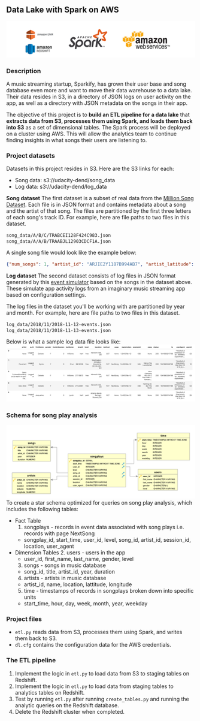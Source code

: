 ## Data Lake with Spark on AWS
![banner_image](image/banner.png)

### Description
A music streaming startup, Sparkify, has grown their user base and song database even more and want to move their data warehouse to a data lake. Their data resides in S3, in a directory of JSON logs on user activity on the app, as well as a directory with JSON metadata on the songs in their app.

The objective of this project is to **build an ETL pipeline for a data lake** that **extracts data from S3, processes them using Spark, and loads them back into S3** as a set of dimensional tables. The Spark process will be deployed on a cluster using AWS. This will allow the analytics team to continue finding insights in what songs their users are listening to.

### Project datasets
Datasets in this project resides in S3. Here are the S3 links for each:
- Song data: s3://udacity-dend/song_data
- Log data: s3://udacity-dend/log_data

**Song dataset**
The first dataset is a subset of real data from the [Million Song Dataset](http://millionsongdataset.com/). Each file is in JSON format and contains metadata about a song and the artist of that song. The files are partitioned by the first three letters of each song's track ID. For example, here are file paths to two files in this dataset.
```
song_data/A/B/C/TRABCEI128F424C983.json
song_data/A/A/B/TRAABJL12903CDCF1A.json
```
A single song file would look like the example below:
```json
{"num_songs": 1, "artist_id": "ARJIE2Y1187B994AB7", "artist_latitude": null, "artist_longitude": null, "artist_location": "", "artist_name": "Line Renaud", "song_id": "SOUPIRU12A6D4FA1E1", "title": "Der Kleine Dompfaff", "duration": 152.92036, "year": 0}
```

**Log dataset**
The second dataset consists of log files in JSON format generated by this [event simulator](https://github.com/Interana/eventsim) based on the songs in the dataset above. These simulate app activity logs from an imaginary music streaming app based on configuration settings.

The log files in the dataset you'll be working with are partitioned by year and month. For example, here are file paths to two files in this dataset.
```
log_data/2018/11/2018-11-12-events.json
log_data/2018/11/2018-11-13-events.json
```
Below is what a sample log data file looks like:
![log_data](image/log-data.png)

### Schema for song play analysis
![schema](image/Song_ERD.png)
To create a star schema optimized for queries on song play analysis, which includes the following tables:

- Fact Table
  1. songplays - records in event data associated with song plays i.e. records with page NextSong
    - songplay_id, start_time, user_id, level, song_id, artist_id, session_id, location, user_agent
- Dimension Tables
  2. users - users in the app
    - user_id, first_name, last_name, gender, level
  3. songs - songs in music database
    - song_id, title, artist_id, year, duration
  4. artists - artists in music database
    - artist_id, name, location, lattitude, longitude
  5. time - timestamps of records in songplays broken down into specific units
    - start_time, hour, day, week, month, year, weekday

### Project files
- ```etl.py``` reads data from S3, processes them using Spark, and writes them back to S3.
- ```dl.cfg``` contains the configuration data for the AWS credentials.

### The ETL pipeline
1. Implement the logic in ```etl.py``` to load data from S3 to staging tables on Redshift.
2. Implement the logic in ```etl.py``` to load data from staging tables to analytics tables on Redshift.
3. Test by running ```etl.py``` after running ```create_tables.py``` and running the analytic queries on the Redshift database.
4. Delete the Redshift cluster when completed.

